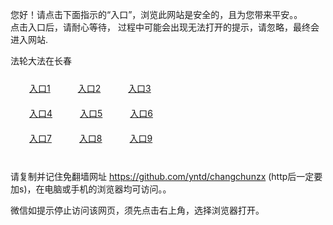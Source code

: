您好！请点击下面指示的“入口”，浏览此网站是安全的，且为您带来平安。。 <br/>
点击入口后，请耐心等待， 过程中可能会出现无法打开的提示，请忽略，最终会进入网站. </br>

法轮大法在长春<br/>
<div style="padding:10px"><a style="margin:20px" target="_blank" href="https://d1eiqm4j35wmd2.cloudfront.net/2Qpsp?wuxsnu" id="ccLink1" rel="nofollow">入口1</a> <a target="_blank" style="margin:20px" href="https://d33tlfc9duvc1f.cloudfront.net/2Qpsp?fxqynp" id="ccLink2" rel="nofollow">入口2</a> <a style="margin:20px" target="_blank" href="https://d2u3fcj7bknqjr.cloudfront.net/2Qpsp?ygwnfxi" id="ccLink3" rel="nofollow">入口3</a></div>

<div style="padding:10px" ><a style="margin:20px" target="_blank" href="https://d1eiqm4j35wmd2.cloudfront.net/2Qpsp?wuxsnu" id="ccLink4" rel="nofollow">入口4</a> <a style="margin:20px" href="https://d33tlfc9duvc1f.cloudfront.net/2Qpsp?fxqynp" target="_blank" id="ccLink5" rel="nofollow">入口5</a> <a style="margin:20px" href="https://d2u3fcj7bknqjr.cloudfront.net/2Qpsp?ygwnfxi" target="_blank" id="ccLink6" rel="nofollow">入口6</a></div>

<div style="padding:10px"><a style="margin:20px" target="_blank" href="https://d1eiqm4j35wmd2.cloudfront.net/2Qpsp?wuxsnu" id="ccLink7" rel="nofollow">入口7</a> <a style="margin:20px" href="https://d33tlfc9duvc1f.cloudfront.net/2Qpsp?fxqynp" target="_blank" id="ccLink8" rel="nofollow">入口8</a> <a style="margin:20px" target="_blank" href="https://d2u3fcj7bknqjr.cloudfront.net/2Qpsp?ygwnfxi" id="ccLink9" rel="nofollow">入口9</a></div>

<br/>



请复制并记住免翻墙网址 https://github.com/yntd/changchunzx (http后一定要加s)，在电脑或手机的浏览器均可访问。。<br/>

微信如提示停止访问该网页，须先点击右上角，选择浏览器打开。
